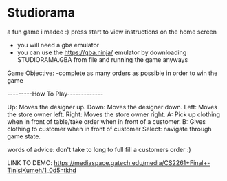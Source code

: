 # Studiorama
a fun game i madee :}
press start to view instructions on the home screen
- you will need a gba emulator
- you can use the https://gba.ninja/ emulator by downloading STUDIORAMA.GBA from file and running the game anyways

Game Objective: 
-complete as many orders as possible in order to win the game

---------How To Play-------------

Up: Moves the designer up.
Down: Moves the designer down.
Left: Moves the store owner left.
Right: Moves the store owner right.
A: Pick up clothing when in front of table/take order when in front of a customer. B: Gives clothing to customer when in front of customer
Select: navigate through game state.

words of advice: don't take to long to full fill a customers order :)

LINK TO DEMO:
https://mediaspace.gatech.edu/media/CS2261+Final+-TinisiKumeh/1_0d5htkhd
